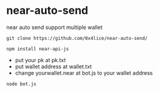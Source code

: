 # near-auto-send
near auto send support multiple wallet
```
git clone https://github.com/0x4lice/near-auto-send/
```
```
npm install near-api-js
```
- put your pk at pk.txt
- put wallet address at wallet.txt
- change yourwallet.near at bot.js to your wallet address
```
node bot.js
```
